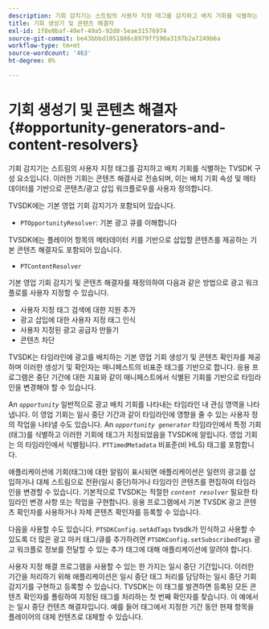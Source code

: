```yaml
---
description: 기회 감지기는 스트림의 사용자 지정 태그를 감지하고 배치 기회를 식별하는 TVSDK 구성 요소입니다. 이러한 기회는 콘텐츠 해결사로 전송되며, 이는 배치 기회 속성 및 메타데이터를 기반으로 콘텐츠/광고 삽입 워크플로우를 사용자 정의합니다.
title: 기회 생성기 및 콘텐츠 해결자
exl-id: 1f8e0baf-49ef-49a5-92d8-5eae31576974
source-git-commit: be43bbbd1051886c8979ff590a3197b2a7249b6a
workflow-type: tm+mt
source-wordcount: '463'
ht-degree: 0%

---
```


# 기회 생성기 및 콘텐츠 해결자 {#opportunity-generators-and-content-resolvers}

기회 감지기는 스트림의 사용자 지정 태그를 감지하고 배치 기회를 식별하는 TVSDK 구성 요소입니다. 이러한 기회는 콘텐츠 해결사로 전송되며, 이는 배치 기회 속성 및 메타데이터를 기반으로 콘텐츠/광고 삽입 워크플로우를 사용자 정의합니다.

TVSDK에는 기본 영업 기회 감지기가 포함되어 있습니다.

* `PTOpportunityResolver`: 기본 광고 큐를 이해합니다

TVSDK에는 플레이어 항목의 메타데이터 키를 기반으로 삽입할 콘텐츠를 제공하는 기본 콘텐츠 해결자도 포함되어 있습니다.

* `PTContentResolver`

기본 영업 기회 감지기 및 콘텐츠 해결자를 재정의하여 다음과 같은 방법으로 광고 워크플로를 사용자 지정할 수 있습니다.

* 사용자 지정 태그 검색에 대한 지원 추가
* 광고 삽입에 대한 사용자 지정 태그 인식
* 사용자 지정된 광고 공급자 만들기
* 콘텐츠 차단

<!--<a id="section_C2BA8F50230E4010ABFCD5D976BC1217"></a>-->

TVSDK는 타임라인에 광고를 배치하는 기본 영업 기회 생성기 및 콘텐츠 확인자를 제공하며 이러한 생성기 및 확인자는 매니페스트의 비표준 태그를 기반으로 합니다. 응용 프로그램은 중단 기간에 대한 지표와 같이 매니페스트에서 식별된 기회를 기반으로 타임라인을 변경해야 할 수 있습니다.

An *`opportunity`* 일반적으로 광고 배치 기회를 나타내는 타임라인 내 관심 영역을 나타냅니다. 이 영업 기회는 일시 중단 기간과 같이 타임라인에 영향을 줄 수 있는 사용자 정의 작업을 나타낼 수도 있습니다. An *`opportunity generator`* 타임라인에서 특정 기회(태그)를 식별하고 이러한 기회에 태그가 지정되었음을 TVSDK에 알립니다. 영업 기회는 의 타임라인에서 식별됩니다. `PTTimedMetadata` 비표준(비 HLS) 태그를 포함합니다.

애플리케이션에 기회(태그)에 대한 알림이 표시되면 애플리케이션은 일련의 광고를 삽입하거나 대체 스트림으로 전환(일시 중단)하거나 타임라인 콘텐츠를 편집하여 타임라인을 변경할 수 있습니다. 기본적으로 TVSDK는 적절한 *`content resolver`* 필요한 타임라인 변경 사항 또는 작업을 구현합니다. 응용 프로그램에서 기본 TVSDK 광고 콘텐츠 확인자를 사용하거나 자체 콘텐츠 확인자를 등록할 수 있습니다.

다음을 사용할 수도 있습니다. `PTSDKConfig.setAdTags` tvsdk가 인식하고 사용할 수 있도록 더 많은 광고 마커 태그/큐를 추가하려면 `PTSDKConfig.setSubscribedTags` 광고 워크플로 정보를 전달할 수 있는 추가 태그에 대해 애플리케이션에 알려야 합니다.

사용자 지정 해결 프로그램을 사용할 수 있는 한 가지는 일시 중단 기간입니다. 이러한 기간을 처리하기 위해 애플리케이션은 일시 중단 태그 처리를 담당하는 일시 중단 기회 감지기를 구현하고 등록할 수 있습니다. TVSDK는 이 태그를 발견하면 등록된 모든 콘텐츠 확인자를 폴링하여 지정된 태그를 처리하는 첫 번째 확인자를 찾습니다. 이 예에서는 일시 중단 컨텐츠 해결자입니다. 예를 들어 태그에서 지정한 기간 동안 현재 항목을 플레이어의 대체 컨텐츠로 대체할 수 있습니다.

